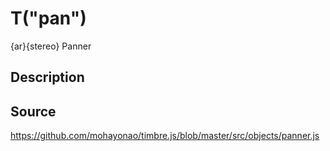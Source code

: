 T("pan")
========
{ar}{stereo} Panner

## Description ##


## Source ##
https://github.com/mohayonao/timbre.js/blob/master/src/objects/panner.js
